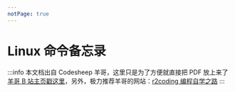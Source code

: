 ```yaml
---
notPage: true
---
```




# Linux 命令备忘录

:::info
本文档出自 Codesheep 羊哥，这里只是为了方便就直接把 PDF 放上来了  
[羊哥 B 站主页戳这里](https://space.bilibili.com/384068749?spm_id_from=333.337.0.0)，另外，极力推荐羊哥的网站：[r2coding 编程自学之路](https://r2coding.com/)
:::

<ShowPdf filePath="Linux" fileName="Linux速查备忘手册" />